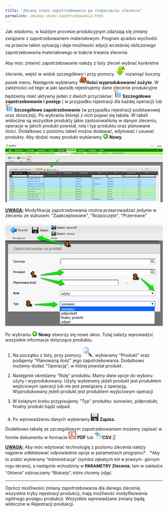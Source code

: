 ```yaml
---
title: "Zmiana stanu zapotrzebowania po rozpoczęciu zlecenia"
permalink: zmiana-stanu-zapotrzebowania.html 
---
```

<span style="line-height:1.6">
Jak wiadomo, w każdym procesie produkcyjnym zdarzają się zmiany związane z zapotrzebowaniem materiałowym. Program qcadoo wychodzi na przeciw takim sytuacją i daje możliwość edycji wcześniej obliczonego zapotrzebowania materiałowego w trakcie trwania zlecenia.
</span>
  

Aby móc zmienić zapotrzebowanie należy z listy zleceń wybrać konkretne zlecenie, wejść w widok szczegółowy i przy pomocy ![](/images/dropdownIcon32.png)rozwinąć boczny pasek menu. Następnie wybieramy **![](/images/iconProducts24.png)Ilości wyprodukowane/ zużyte**. W zależności od tego w jaki sposób rejestrujemy dane zlecenie produkcyjne będziemy mieć aktywny jeden z dwóch przycisków: ![](/images/genealogyIcon24.png) **Szczegółowe zapotrzebowanie i**  **postęp** ( w przypadku rejestracji dla każdej operacji) lub ![](/images/genealogyIcon24.png) **Szczegółowe zapotrzebowanie** (w przypadku rejestracji podstawowej oraz zbiorczej). Po wybraniu którejś z nich pojawi się tabela. W tabeli widoczne są wszystkie produkty jakie zastosowaliśmy w danym zleceniu, operacje w jakich produkt powstał, rola i typ produktu oraz planowane ilości. Dodatkowo z poziomu tabeli można dodawać, edytować i usuwać produkty. Aby dodać nowy produkt wybieramy ![](/images/newIcon16.png) **Nowy**.

[![](/images/szczeg%C3%B3%C5%82owe%20zapotrzebowanie-%20tabela-%20strza%C5%82ki.png)](/images/szczeg%C3%B3%C5%82owe%20zapotrzebowanie-%20tabela-%20strza%C5%82ki.png)

  

<u><b>UWAGA:</b></u> Modyfikację zapotrzebowania można przeprowadzać jedynie w zleceniu ze statusem: "Zaakceptowane", "Rozpoczęte", "Przerwane" 
 

 ![](/images/szczeg%C3%B3%C5%82owe%20zapotrzebowanie-%20dodaj%20nowy-%20strza%C5%82ki.png)

Po wybraniu ![](/images/newIcon16.png) **Nowy** otworzy się nowe okno. Tutaj należy wprowadzić wszystkie informacje dotyczące produktu.

1. Na początku z listy, przy pomocy ![](/images/lupka.png), wybieramy "Produkt" oraz podajemy "Planowaną ilość" jego zapotrzebowania. Dodatkowo możemy dodać "Operację", w której powstał produkt.  
  
2. Następnie określamy "Rolę" produktu. Mamy dwie opcje do wyboru: użyty i wyprodukowany. Użyty wybieramy jeżeli produkt jest produktem wejściowym operacji lub nie jest powiązany z operacją. Wyprodukowany jeżeli produkt jest produktem wyjściowym operacji  
  
3. W kolejnym kroku przypisujemy "Typ" produktu: surowiec, półprodukt, finalny produkt bądź odpad.  
  
4. Po wprowadzeniu danych wybieramy ![](/images/zapisz.png) **Zapisz.**

Dodatkowo tabelę ze szczegółowym zapotrzebowaniem możemy zapisać w formie dokumentu w formacie ![](/images/pdfIcon24.png) **PDF** lub ![](/images/exportToCsvIcon24.png)**CSV**.||  
  
  

<u><b>UWAGA:</b></u> Aby móc edytować technologię z poziomu zlecenia należy najpierw odblokować odpowiednie opcje w parametrach programu\*.
  *<span style="font-size:10pt;line-height:21.333332061767578px;background-color:transparent">Aby to zrobić wybieramy "Administracja" (symbol zębatych kół w prawym- górnym rogu ekranu), a następnie wchodzimy w </span><b style="font-size:10pt;line-height:21.333332061767578px;background-color:transparent">PARAMETRY  Zlecenia</b><span style="font-size:10pt;line-height:21.333332061767578px;background-color:transparent">, tam w zakładce "Główna" odznaczamy "Blokady", które chcemy zdjąć.</span>

* * *

Oprócz możliwości zmiany zapotrzebowania dla danego zlecenia, wszystkie tryby rejestracji produkcji, mają możliwość modyfikowania ogólnego postępu produkcji. Wszystkie wprowadzane zmiany będą widoczne w Rejestracji produkcji. 

